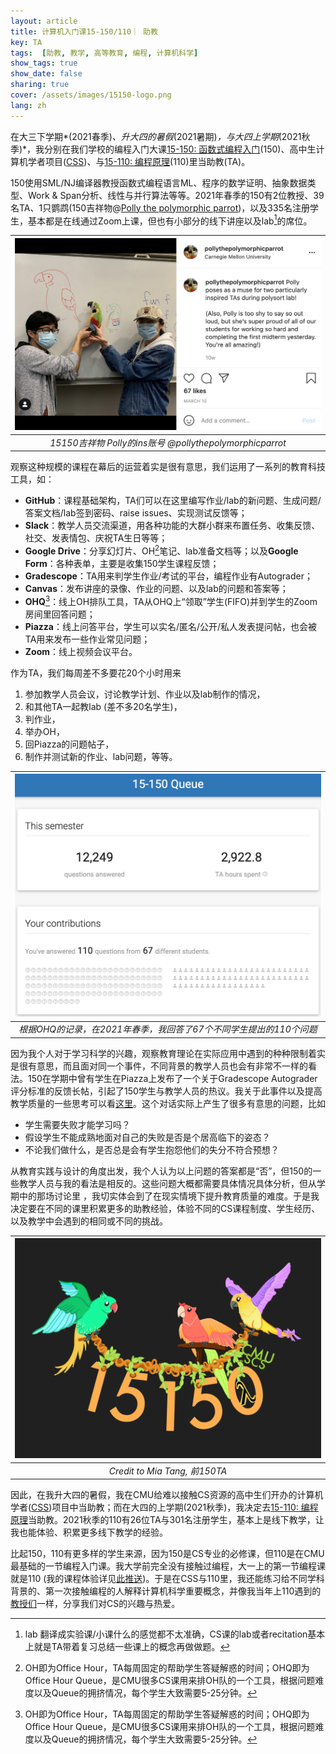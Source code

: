 ```yaml
---
layout: article
title: 计算机入门课15-150/110｜ 助教
key: TA
tags:  [助教, 教学, 高等教育, 编程, 计算机科学]
show_tags: true
show_date: false
sharing: true
cover: /assets/images/15150-logo.png
lang: zh
---
```


在大三下学期*(2021春季)*、升大四的暑假*(2021暑期)*，与大四上学期*(2021秋季)*，我分别在我们学校的编程入门大课[15-150: 函数式编程入门][15150](150)、高中生计算机学者项目([CSS])、与[15-110: 编程原理][15110](110)里当助教(TA)。

<!--more-->

150使用SML/NJ编译器教授函数式编程语言ML、程序的数学证明、抽象数据类型、Work & Span分析、线性与并行算法等等。2021年春季的150有2位教授、39名TA、1只鹦鹉(150吉祥物@[Polly the polymorphic parrot][polly])，以及335名注册学生，基本都是在线通过Zoom上课，但也有小部分的线下讲座以及lab[^1]的席位。

|![](/assets/images/15150-ins.png)|
|:--:| 
| *15150吉祥物 Polly的ins账号 @pollythepolymorphicparrot* |

观察这种规模的课程在幕后的运营着实是很有意思，我们运用了一系列的教育科技工具，如：
- **GitHub**：课程基础架构，TA们可以在这里编写作业/lab的新问题、生成问题/答案文档/lab签到密码、raise issues、实现测试反馈等；
- **Slack**：教学人员交流渠道，用各种功能的大群小群来布置任务、收集反馈、社交、发表情包、庆祝TA生日等等；
- **Google Drive**：分享幻灯片、OH[^2]笔记、lab准备文档等；以及**Google Form**：各种表单，主要是收集150学生课程反馈；
- **Gradescope**：TA用来判学生作业/考试的平台，编程作业有Autograder；
- **Canvas**：发布讲座的录像、作业的问题、以及lab的问题和答案等；
- **OHQ**[^2]：线上OH排队工具，TA从OHQ上“领取”学生(FIFO)并到学生的Zoom房间里回答问题；
- **Piazza**：线上问答平台，学生可以实名/匿名/公开/私人发表提问帖，也会被TA用来发布一些作业常见问题；
- **Zoom**：线上视频会议平台。

作为TA，我们每周差不多要花20个小时用来
1. 参加教学人员会议，讨论教学计划、作业以及lab制作的情况，
2. 和其他TA一起教lab (差不多20名学生)，
3. 判作业，
4. 举办OH，
5. 回Piazza的问题帖子，
6. 制作并测试新的作业、lab问题，等等。

|![](/assets/images/15150-ohq.png)|
|:--:| 
| *根据OHQ的记录，在2021年春季，我回答了67个不同学生提出的110个问题* |

因为我个人对于学习科学的兴趣，观察教育理论在实际应用中遇到的种种限制着实是很有意思，而且面对同一个事件，不同背景的教学人员也会有非常不一样的看法。150在学期中曾有学生在Piazza上发布了一个关于Gradescope Autograder评分标准的反馈长帖，引起了150学生与教学人员的热议。我关于此事件以及提高教学质量的一些思考可以看[这里][post]。这个对话实际上产生了很多有意思的问题，比如
* 学生需要失败才能学习吗？
* 假设学生不能成熟地面对自己的失败是否是个居高临下的姿态？
* 不论我们做什么，是否总是会有学生抱怨他们的失分不符合预想？

从教育实践与设计的角度出发，我个人认为以上问题的答案都是“否”，但150的一些教学人员与我的看法是相反的。这些问题大概都需要具体情况具体分析，但从学期中的那场讨论里 ，我切实体会到了在现实情境下提升教育质量的难度。于是我决定要在不同的课里积累更多的助教经验，体验不同的CS课程制度、学生经历、以及教学中会遇到的相同或不同的挑战。

|![](/assets/images/15150-parrot.png)|
|:--:| 
| *Credit to Mia Tang, 前150TA* |

因此，在我升大四的暑假，我在CMU给难以接触CS资源的高中生们开办的计算机学者([CSS])项目中当助教；而在大四的上学期(2021秋季)，我决定去[15-110: 编程原理][15110]当助教。2021秋季的110有26位TA与301名注册学生，基本上是线下教学，让我也能体验、积累更多线下教学的经验。

比起150，110有更多样的学生来源，因为150是CS专业的必修课，但110是在CMU最基础的一节编程入门课。我大学前完全没有接触过编程，大一上的第一节编程课就是110 (我的课程体验详见[此推送])。于是在CSS与110里，我还能练习给不同学科背景的、第一次接触编程的人解释计算机科学重要概念，并像我当年上110遇到的[教授们][instructors]一样，分享我们对CS的兴趣与热爱。

[^1]: lab 翻译成实验课/小课什么的感觉都不太准确，CS课的lab或者recitation基本上就是TA带着复习总结一些课上的概念再做做题。
[^2]: OH即为Office Hour，TA每周固定的帮助学生答疑解惑的时间；OHQ即为Office Hour Queue，是CMU很多CS课用来排OH队的一个工具，根据问题难度以及Queue的拥挤情况，每个学生大致需要5-25分钟。

[15150]: http://www.cs.cmu.edu/~15150/
[15110]: https://www.cs.cmu.edu/~15110/
[polly]: https://www.instagram.com/pollythepolymorphicparrot/
[post]: https://qianouma.medium.com/ta-experience-reflection-a-conversation-about-course-improvement-suggestions-7045373cbfe9
[instructors]: /zh_activity/6-cs-academy.html
[此推送]: https://mp.weixin.qq.com/s/p8RFIPIM3TDh2CrS0QMwNA
[CSS]: https://www.cmu.edu/pre-college/academic-programs/computer-science-scholars.html